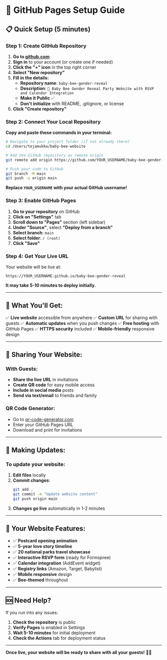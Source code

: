 # 🚀 GitHub Pages Setup Guide

## 📋 **Quick Setup (5 minutes)**

### **Step 1: Create GitHub Repository**

1. **Go to [github.com](https://github.com)**
2. **Sign in** to your account (or create one if needed)
3. **Click the "+" icon** in the top right corner
4. **Select "New repository"**
5. **Fill in the details:**
   - **Repository name**: `baby-bee-gender-reveal`
   - **Description**: `🐝 Baby Bee Gender Reveal Party Website with RSVP and Calendar Integration`
   - **Make it Public** ✅
   - **Don't initialize** with README, .gitignore, or license
6. **Click "Create repository"**

### **Step 2: Connect Your Local Repository**

**Copy and paste these commands in your terminal:**

```bash
# Navigate to your project folder (if not already there)
cd /Users/tejamukka/baby-bee-website

# Add the GitHub repository as remote origin
git remote add origin https://github.com/YOUR_USERNAME/baby-bee-gender-reveal.git

# Push your code to GitHub
git branch -M main
git push -u origin main
```

**Replace `YOUR_USERNAME` with your actual GitHub username!**

### **Step 3: Enable GitHub Pages**

1. **Go to your repository** on GitHub
2. **Click on "Settings"** tab
3. **Scroll down to "Pages"** section (left sidebar)
4. **Under "Source"**, select **"Deploy from a branch"**
5. **Select branch**: `main`
6. **Select folder**: `/ (root)`
7. **Click "Save"**

### **Step 4: Get Your Live URL**

Your website will be live at:
```
https://YOUR_USERNAME.github.io/baby-bee-gender-reveal
```

**It may take 5-10 minutes to deploy initially.**

---

## 🎯 **What You'll Get:**

✅ **Live website** accessible from anywhere
✅ **Custom URL** for sharing with guests
✅ **Automatic updates** when you push changes
✅ **Free hosting** with GitHub Pages
✅ **HTTPS security** included
✅ **Mobile-friendly** responsive design

---

## 📱 **Sharing Your Website:**

### **With Guests:**
- **Share the live URL** in invitations
- **Create QR code** for easy mobile access
- **Include in social media** posts
- **Send via text/email** to friends and family

### **QR Code Generator:**
- Go to [qr-code-generator.com](https://www.qr-code-generator.com)
- Enter your GitHub Pages URL
- Download and print for invitations

---

## 🔧 **Making Updates:**

### **To update your website:**
1. **Edit files** locally
2. **Commit changes**:
   ```bash
   git add .
   git commit -m "Update website content"
   git push origin main
   ```
3. **Changes go live** automatically in 1-2 minutes

---

## 🎉 **Your Website Features:**

- ✅ **Postcard opening animation**
- ✅ **5-year love story timeline**
- ✅ **20 national parks travel showcase**
- ✅ **Interactive RSVP form** (ready for Formspree)
- ✅ **Calendar integration** (AddEvent widget)
- ✅ **Registry links** (Amazon, Target, Babylist)
- ✅ **Mobile responsive** design
- ✅ **Bee-themed** throughout

---

## 🆘 **Need Help?**

If you run into any issues:
1. **Check the repository** is public
2. **Verify Pages** is enabled in Settings
3. **Wait 5-10 minutes** for initial deployment
4. **Check the Actions** tab for deployment status

---

**Once live, your website will be ready to share with all your guests!** 🐝✨
